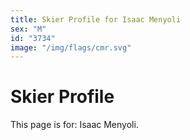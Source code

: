 ```yaml
---
title: Skier Profile for Isaac Menyoli
sex: "M"
id: "3734"
image: "/img/flags/cmr.svg" 
---
```


# Skier Profile

This page is for: Isaac Menyoli.
    